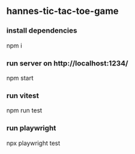 ## hannes-tic-tac-toe-game

### install dependencies

npm i

### run server on http://localhost:1234/

npm start

### run vitest

npm run test

### run playwright

npx playwright test
